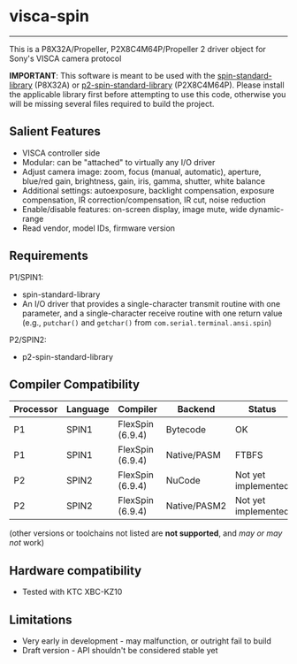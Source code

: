 # visca-spin
------------

This is a P8X32A/Propeller, P2X8C4M64P/Propeller 2 driver object for Sony's VISCA camera protocol

**IMPORTANT**: This software is meant to be used with the [spin-standard-library](https://github.com/avsa242/spin-standard-library) (P8X32A) or [p2-spin-standard-library](https://github.com/avsa242/p2-spin-standard-library) (P2X8C4M64P). Please install the applicable library first before attempting to use this code, otherwise you will be missing several files required to build the project.


## Salient Features

* VISCA controller side
* Modular: can be "attached" to virtually any I/O driver
* Adjust camera image: zoom, focus (manual, automatic), aperture, blue/red gain, brightness, gain, iris, gamma, shutter, white balance
* Additional settings: autoexposure, backlight compensation, exposure compensation, IR correction/compensation, IR cut, noise reduction
* Enable/disable features: on-screen display, image mute, wide dynamic-range
* Read vendor, model IDs, firmware version


## Requirements

P1/SPIN1:
* spin-standard-library
* An I/O driver that provides a single-character transmit routine with one parameter, and a single-character receive routine with one return value (e.g., `putchar()` and `getchar()` from `com.serial.terminal.ansi.spin`)

P2/SPIN2:
* p2-spin-standard-library


## Compiler Compatibility

| Processor | Language | Compiler               | Backend      | Status                |
|-----------|----------|------------------------|--------------|-----------------------|
| P1        | SPIN1    | FlexSpin (6.9.4)       | Bytecode     | OK                    |
| P1        | SPIN1    | FlexSpin (6.9.4)       | Native/PASM  | FTBFS                 |
| P2        | SPIN2    | FlexSpin (6.9.4)       | NuCode       | Not yet implemented   |
| P2        | SPIN2    | FlexSpin (6.9.4)       | Native/PASM2 | Not yet implemented   |

(other versions or toolchains not listed are __not supported__, and _may or may not_ work)


## Hardware compatibility

* Tested with KTC XBC-KZ10


## Limitations

* Very early in development - may malfunction, or outright fail to build
* Draft version - API shouldn't be considered stable yet

